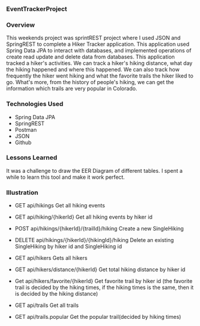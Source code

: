 ### EventTrackerProject

### Overview
This weekends project was sprintREST project where I used JSON and SpringREST to complete a Hiker Tracker application.
This application used Spring Data JPA to interact with databases, and implemented operations of create read update and delete data from databases.
This application tracked a hiker's activities. We can track a hiker's hiking distance, what day the hiking happened and where this happened. We can also track how frequently the hiker went hiking and what the favorite trails the hiker liked to go. What's more, from the history of people's hiking, we can get the information which trails are very popular in Colorado.

### Technologies Used
* Spring Data JPA
* SpringREST
* Postman
* JSON
* Github

### Lessons Learned
It was a challenge to draw the EER Diagram of different tables. I spent a while to learn this tool and make it work perfect.

### Illustration
* GET api/hikings                                     Get all hiking events
* GET api/hiking/{hikerId}                            Get all hiking events by hiker id
* POST api/hikings/{hikerId}/{trailId}/hiking         Create a new SingleHiking
* DELETE api/hikings/{hikerId}/{hikingId}/hiking      Delete an existing SingleHiking by hiker id and SingleHiking id

* GET api/hikers                                      Gets all hikers
* GET api/hikers/distance/{hikerId}                   Get total hiking distance by hiker id
* Get api/hikers/favorite/{hikerId}                   Get favorite trail by hiker id
 (the favorite trail is decided by the hiking times, if the hiking times is the same, then it is decided by the hiking distance)

* GET api/trails                                      Get all trails
* GET api/trails.popular                              Get the popular trail(decided by hiking times)
